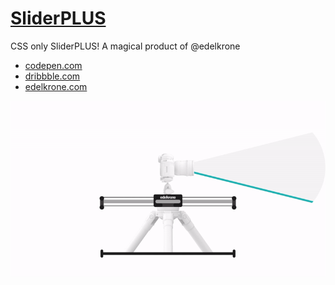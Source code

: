 # [SliderPLUS](https://codepen.io/dnomak/full/MLJqrX)

CSS only SliderPLUS! A magical product of @edelkrone

 - [codepen.com](https://codepen.io/dnomak/full/MLJqrX)
 - [dribbble.com](https://dribbble.com/shots/5945486-edelkrone-SliderPLUS)
 - [edelkrone.com](https://edelkrone.com/products/sliderplus)

![](https://github.com/dnomak/sliderplus/blob/master/img/sliderplus.gif?raw=true)